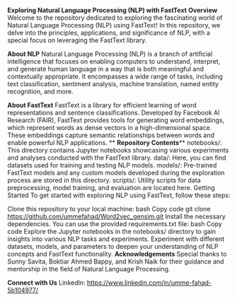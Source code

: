 **Exploring Natural Language Processing (NLP) with FastText**
**Overview**
Welcome to the repository dedicated to exploring the fascinating world of Natural Language Processing (NLP) using FastText! In this repository, we delve into the principles, applications, and significance of NLP, with a special focus on leveraging the FastText library.

**About NLP**
Natural Language Processing (NLP) is a branch of artificial intelligence that focuses on enabling computers to understand, interpret, and generate human language in a way that is both meaningful and contextually appropriate. It encompasses a wide range of tasks, including text classification, sentiment analysis, machine translation, named entity recognition, and more.

**About FastText**
FastText is a library for efficient learning of word representations and sentence classifications. Developed by Facebook AI Research (FAIR), FastText provides tools for generating word embeddings, which represent words as dense vectors in a high-dimensional space. These embeddings capture semantic relationships between words and enable powerful NLP applications.
**
**Repository Contents****
notebooks/: This directory contains Jupyter notebooks showcasing various experiments and analyses conducted with the FastText library.
data/: Here, you can find datasets used for training and testing NLP models.
models/: Pre-trained FastText models and any custom models developed during the exploration process are stored in this directory.
scripts/: Utility scripts for data preprocessing, model training, and evaluation are located here.
Getting Started
To get started with exploring NLP using FastText, follow these steps:

Clone this repository to your local machine:
bash
Copy code
git clone https://github.com/ummefahad/Word2vec_gensim.git
Install the necessary dependencies. You can use the provided requirements.txt file:
bash
Copy code
Explore the Jupyter notebooks in the notebooks/ directory to gain insights into various NLP tasks and experiments.
Experiment with different datasets, models, and parameters to deepen your understanding of NLP concepts and FastText functionality.
**Acknowledgements**
Special thanks to Sunny Savita, Boktiar Ahmed Bappy, and Krish Naik for their guidance and mentorship in the field of Natural Language Processing.

**Connect with Us**
LinkedIn: https://www.linkedin.com/in/umme-fahad-5b104977/
